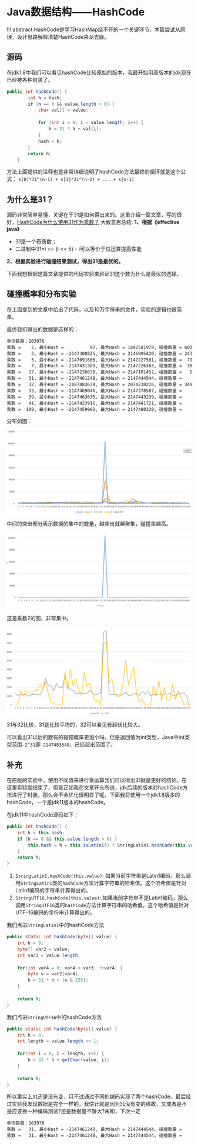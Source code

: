 # Java数据结构——HashCode
!!! abstract 
    HashCode是学习HashMap绕不开的一个关键环节，本篇尝试从原理，设计思路解释清楚HashCode来龙去脉。

## 源码

在jdk1.8中我们可以看见hashCode比较原始的版本，我最开始用高版本的jdk现在已经被各种封装了。
```java
public int hashCode() {
        int h = hash;
        if (h == 0 && value.length > 0) {
            char val[] = value;

            for (int i = 0; i < value.length; i++) {
                h = 31 * h + val[i];
            }
            hash = h;
        }
        return h;
    }
```
方法上面提供的注释也是非常详细说明了hashCode方法最终的循环就是这个公式：
`s[0]*31^(n-1) + s[1]*31^(n-2) + ... + s[n-1]`

## 为什么是31？

源码非常简单易懂，关键在于31是如何得出来的。这里介绍一篇文章，写的很好，[HashCode为什么使用31作为乘数？](https://bugstack.cn/md/java/interview/2020-08-04-%E9%9D%A2%E7%BB%8F%E6%89%8B%E5%86%8C%20%C2%B7%20%E7%AC%AC2%E7%AF%87%E3%80%8A%E6%95%B0%E6%8D%AE%E7%BB%93%E6%9E%84%EF%BC%8CHashCode%E4%B8%BA%E4%BB%80%E4%B9%88%E4%BD%BF%E7%94%A831%E4%BD%9C%E4%B8%BA%E4%B9%98%E6%95%B0%EF%BC%9F%E3%80%8B.html)
大致意思总结:
**1、根据《effective java》**

+ 31是一个奇质数；
+ 二进制中31*i == (i << 5) - i可以等价于位运算提高性能


**2、根据实验进行碰撞结果测试，得出31是最优的。**

下面我想根据这篇文章提供的代码实验来验证31这个数为什么是最优的选择。

## 碰撞概率和分布实验

在上面提到的文章中给出了代码，以及10万字符串的文件，实验的逻辑也很简单。

最终我们得出的数据是这样的：
```xml
单词数量：103976
乘数 =    2, 最小Hash =          97, 最大Hash = 1842581979, 碰撞数量 = 60382, 碰撞概率 = 58.0730%
乘数 =    3, 最小Hash = -2147308825, 最大Hash = 2146995420, 碰撞数量 = 24300, 碰撞概率 = 23.3708%
乘数 =    5, 最小Hash = -2147091606, 最大Hash = 2147227581, 碰撞数量 =  7994, 碰撞概率 = 7.6883%
乘数 =    7, 最小Hash = -2147431389, 最大Hash = 2147226363, 碰撞数量 =  3826, 碰撞概率 = 3.6797%
乘数 =   17, 最小Hash = -2147238638, 最大Hash = 2147101452, 碰撞数量 =   576, 碰撞概率 = 0.5540%
乘数 =   31, 最小Hash = -2147461248, 最大Hash = 2147444544, 碰撞数量 =     2, 碰撞概率 = 0.0019%
乘数 =   32, 最小Hash = -2007883634, 最大Hash = 2074238226, 碰撞数量 = 34947, 碰撞概率 = 33.6106%
乘数 =   33, 最小Hash = -2147469046, 最大Hash = 2147378587, 碰撞数量 =     1, 碰撞概率 = 0.0010%
乘数 =   39, 最小Hash = -2147463635, 最大Hash = 2147443239, 碰撞数量 =     0, 碰撞概率 = 0.0000%
乘数 =   41, 最小Hash = -2147423916, 最大Hash = 2147441721, 碰撞数量 =     1, 碰撞概率 = 0.0010%
乘数 =  199, 最小Hash = -2147459902, 最大Hash = 2147480320, 碰撞数量 =     0, 碰撞概率 = 0.0000%
```

分布如图：

![image-20240313183036381](.assets/image-20240313183036381.png)

中间的突出部分表示数据的集中的数量，越突出就越聚集，碰撞率越高。

![image-20240313183102311](.assets/image-20240313183102311.png)

这是乘数2的图，非常集中。

![image-20240313183159134](.assets/image-20240313183159134.png)

31与32比较，31是比较平均的，32可以看见有起伏比较大。

可以看出31以后的数有的碰撞概率更加小吗，但是返回值为int类型，Java中int类型范围`-2^31`即`-2147483648`，已经超出范围了。



## 补充

在原版的实验中，使用不同值来进行乘运算我们可以得出31就是更好的结论。在这里实验就结束了，但是正如我在文章开头所说，jdk后续的版本对hashCode方法进行了封装，那么会不会优化很明显了呢。下面我将使用一个jdk1.8版本的hashCode，一个是jdk11版本的hashCode。

在jdk11中hashCode源码如下：

```java
public int hashCode() {
    int h = this.hash;
    if (h == 0 && this.value.length > 0) {
        this.hash = h = this.isLatin1() ? StringLatin1.hashCode(this.value) : StringUTF16.hashCode(this.value);
    }
    return h;
}
```

1. `StringLatin1.hashCode(this.value)`: 如果当前字符串是Latin1编码，那么调用`StringLatin1`类的`hashCode`方法计算字符串的哈希值。这个哈希值是针对Latin1编码的字符串计算得出的。
2. `StringUTF16.hashCode(this.value)`: 如果当前字符串不是Latin1编码，那么调用`StringUTF16`类的`hashCode`方法计算字符串的哈希值。这个哈希值是针对UTF-16编码的字符串计算得出的。

我们点进`StringLatin1`中的hashCode方法

```java
public static int hashCode(byte[] value) {
    int h = 0;
    byte[] var2 = value;
    int var3 = value.length;

    for(int var4 = 0; var4 < var3; ++var4) {
        byte v = var2[var4];
        h = 31 * h + (v & 255);
    }

    return h;
}
```

我们点进`StringUTF16`中的hashCode方法

```java
public static int hashCode(byte[] value) {
    int h = 0;
    int length = value.length >> 1;

    for(int i = 0; i < length; ++i) {
        h = 31 * h + getChar(value, i);
    }

    return h;
}
```

所以事实上`31`还是没有变，只不过通过不同的编码实现了两个hashCode。最后经过实验我发现数据是完全一样的，我估计就是因为`31`没有变的缘故，又或者是不是应该换一种编码测试?还是数据量不够大?未知，下次一定

```xml
单词数量：103976
乘数 =   31, 最小Hash = -2147461248, 最大Hash = 2147444544, 碰撞数量 =     2, 碰撞概率 = 0.0019%
乘数 =   31, 最小Hash = -2147461248, 最大Hash = 2147444544, 碰撞数量 =     2, 碰撞概率 = 0.0019%
```

